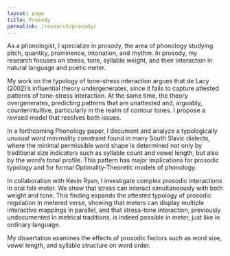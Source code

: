 ```yaml
---
layout: page
title: Prosody
permalink: /research/prosody/
---
```


As a phonologist, I specialize in prosody, the area of phonology studying pitch, quantity, prominence, intonation, and rhythm. In prosody, my research focuses on stress, tone, syllable weight, and their interaction in natural language and poetic meter.

My work on the typology of tone-stress interaction argues that de Lacy (2002)’s influential theory undergenerates, since it fails to capture attested patterns of tone–stress interaction. At the same time, the theory overgenerates, predicting patterns that are unattested and, arguably, counterintuitive, particularly in the realm of contour tones. I propose a revised model that resolves both issues.

In a forthcoming Phonology paper, I document and analyze a typologically unusual word minimality constraint found in many South Slavic dialects, where the minimal permissible word shape is determined not only by traditional size indicators such as syllable count and vowel length, but also by the word’s tonal profile. This pattern has major implications for prosodic typology and for formal Optimality-Theoretic models of phonology.

In collaboration with Kevin Ryan, I investigate complex prosodic interactions in oral folk meter. We show that stress can interact simultaneously with both weight and tone. This finding expands the attested typology of prosodic regulation in metered verse, showing that meters can display multiple interactive mappings in parallel, and that stress-tone interaction, previously undocumented in metrical traditions, is indeed possible in meter, just like in ordinary language.

My dissertation examines the effects of prosodic factors such as word size, vowel length, and syllable structure on word order.

